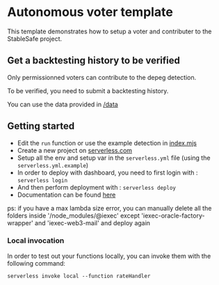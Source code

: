 # Autonomous voter template

This template demonstrates how to setup a voter and contributer to the StableSafe project.

## Get a backtesting history to be verified

Only permissionned voters can contribute to the depeg detection. 

To be verified, you need to submit a backtesting history.

You can use the data provided in [/data](../data)

## Getting started

- Edit the `run` function or use the example detection in [index.mjs](index.mjs)
- Create a new project on [serverless.com](https://www.serverless.com)
- Setup all the env and setup var in the `serverless.yml` file (using the `serverless.yml.example`)
- In order to deploy with dashboard, you need to first login with : `serverless login`
- And then perform deployment with : `serverless deploy`
- Documentation can be found [here](https://www.serverless.com/examples/aws-node-scheduled-cron)

ps: if you have a max lambda size error, you can manually delete all the folders inside '/node_modules/@iexec'  except 'iexec-oracle-factory-wrapper' and 'iexec-web3-mail' and deploy again

### Local invocation

In order to test out your functions locally, you can invoke them with the following command:

```
serverless invoke local --function rateHandler
```
